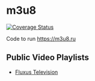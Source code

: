 # m3u8 

[![Coverage Status](https://coveralls.io/repos/github/inoks/m3u8/badge.svg?branch=master)](https://coveralls.io/github/inoks/m3u8?branch=master)


Code to run https://m3u8.ru

## Public Video Playlists
 - [Fluxus Television](https://fluxustv.blogspot.com/p/iptv.html)
